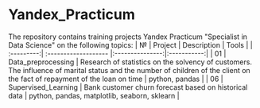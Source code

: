 # Yandex_Practicum

The repository contains training projects Yandex Practicum "Specialist in Data Science" on the following topics:
| №          | Project              | Description     | Tools       |
| :---------:| :------------------- |:---------------:|:-----------:|
| 01         | Data_preprocessing   | Research of statistics on the solvency of customers. The influence of marital status and the number of children of the client on the fact of repayment of the loan on time | python, pandas |
| 06         | Supervised_Learning  | Bank customer churn forecast based on historical data | python, pandas, matplotlib, seaborn, sklearn |
